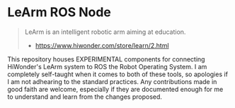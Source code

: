 # LeArm ROS Node

> LeArm is an intelligent robotic arm aiming at education.
> - https://www.hiwonder.com/store/learn/2.html

This repository houses EXPERIMENTAL components for connecting HiWonder's LeArm system to ROS the Robot Operating System.
I am completely self-taught when it comes to both of these tools, so apologies if I am not adhearing to the standard practices.
Any contributions made in good faith are welcome, especially if they are documented enough for me to understand and learn from the changes proposed.
